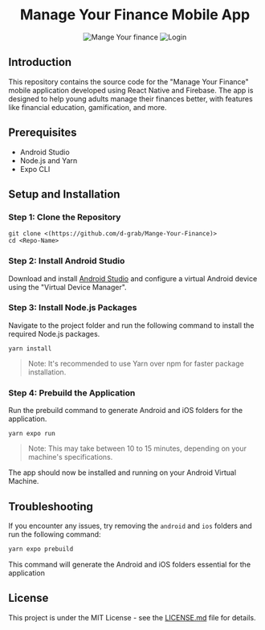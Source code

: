 <h1 align="center"> Manage Your Finance Mobile App</h1>

<div align="center">
  
![Mange Your finance](https://res.cloudinary.com/dwc3fiaro/image/upload/c_fit,w_342/v1695552818/Budget-Control-App/Screenshot_20230924_093730_BudgetApp_l5pj1e.jpg)
![Login](https://res.cloudinary.com/dwc3fiaro/image/upload/c_fit,w_342/v1695552816/Budget-Control-App/Screenshot_20230924_093654_BudgetApp_zyjsix.jpg)

</div>

## Introduction
This repository contains the source code for the "Manage Your Finance" mobile application developed using React Native and Firebase. The app is designed to help young adults manage their finances better, with features like financial education, gamification, and more.

## Prerequisites
- Android Studio
- Node.js and Yarn
- Expo CLI

## Setup and Installation

### Step 1: Clone the Repository

```javscript
git clone <(https://github.com/d-grab/Mange-Your-Finance)>
cd <Repo-Name>

```

### Step 2: Install Android Studio
Download and install [Android Studio](https://developer.android.com/studio) and configure a virtual Android device using the "Virtual Device Manager".

### Step 3: Install Node.js Packages
Navigate to the project folder and run the following command to install the required Node.js packages.

```javscript
yarn install

```

> Note: It's recommended to use Yarn over npm for faster package installation.

### Step 4: Prebuild the Application
Run the prebuild command to generate Android and iOS folders for the application.

```javscript
yarn expo run

```

> Note: This may take between 10 to 15 minutes, depending on your machine's specifications.

The app should now be installed and running on your Android Virtual Machine.

## Troubleshooting
If you encounter any issues, try removing the `android` and `ios` folders and run the following command:

```bash
yarn expo prebuild
```
This command will generate the Android and iOS folders essential for the application

## License
This project is under the MIT License - see the [LICENSE.md](LICENSE.md) file for details.
